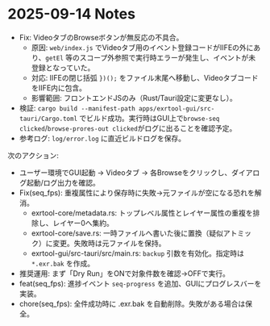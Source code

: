 # 2025-09-14 Notes

- Fix: VideoタブのBrowseボタンが無反応の不具合。
  - 原因: `web/index.js` でVideoタブ用のイベント登録コードがIIFEの外にあり、`getEl` 等のスコープ外参照で実行時エラーが発生し、イベントが未登録となっていた。
  - 対応: IIFEの閉じ括弧 `})();` をファイル末尾へ移動し、VideoタブコードをIIFE内に包含。
  - 影響範囲: フロントエンドJSのみ（Rust/Tauri設定に変更なし）。
- 検証: `cargo build --manifest-path apps/exrtool-gui/src-tauri/Cargo.toml` でビルド成功。実行時はGUI上で`browse-seq clicked`/`browse-prores-out clicked`がログに出ることを確認予定。
- 参考ログ: `log/error.log` に直近ビルドログを保存。

次のアクション:
- ユーザー環境でGUI起動 → Videoタブ → 各Browseをクリックし、ダイアログ起動/ログ出力を確認。
- Fix(seq_fps): 重複属性により保存時に失敗→元ファイルが空になる恐れを解消。
  - exrtool-core/metadata.rs: トップレベル属性とレイヤー属性の重複を排除し、レイヤー0へ集約。
  - exrtool-core/save.rs: 一時ファイルへ書いた後に置換（疑似アトミック）に変更。失敗時は元ファイルを保持。
  - exrtool-gui/src-tauri/src/main.rs: `backup` 引数を有効化。指定時は `*.exr.bak` を作成。
- 推奨運用: まず「Dry Run」をONで対象件数を確認→OFFで実行。
- feat(seq_fps): 進捗イベント `seq-progress` を追加、GUIにプログレスバーを実装。
- chore(seq_fps): 全件成功時に .exr.bak を自動削除。失敗がある場合は保全。
